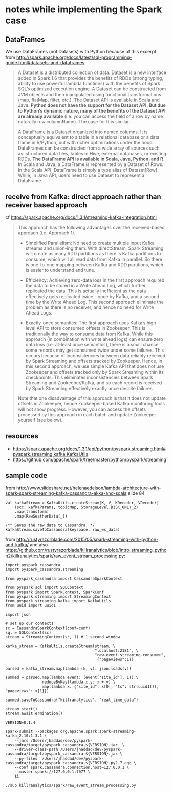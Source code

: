 # notes while implementing the Spark case

## DataFrames

We use DataFrames (not Datasets) with Python because of this excerpt from <http://spark.apache.org/docs/latest/sql-programming-guide.html#datasets-and-dataframes>:

> A Dataset is a distributed collection of data. Dataset is a new interface added in Spark 1.6 that provides the benefits of RDDs (strong typing, ability to use powerful lambda functions) with the benefits of Spark SQL’s optimized execution engine. A Dataset can be constructed from JVM objects and then manipulated using functional transformations (map, flatMap, filter, etc.). The Dataset API is available in Scala and Java. **Python does not have the support for the Dataset API. But due to Python’s dynamic nature, many of the benefits of the Dataset API are already available** (i.e. you can access the field of a row by name naturally row.columnName). The case for R is similar.
>
> A DataFrame is a Dataset organized into named columns. It is conceptually equivalent to a table in a relational database or a data frame in R/Python, but with richer optimizations under the hood. DataFrames can be constructed from a wide array of sources such as: structured data files, tables in Hive, external databases, or existing RDDs. **The DataFrame API is available in Scala, Java, Python, and R.** In Scala and Java, a DataFrame is represented by a Dataset of Rows. In the Scala API, DataFrame is simply a type alias of Dataset[Row]. While, in Java API, users need to use Dataset<Row> to represent a DataFrame.

## receive from Kafka: direct approach rather than receiver based approach

cf <https://spark.apache.org/docs/1.3.1/streaming-kafka-integration.html>

> This approach has the following advantages over the received-based approach (i.e. Approach 1).
>
> - Simplified Parallelism: No need to create multiple input Kafka streams and union-ing them. With directStream, Spark Streaming will create as many RDD partitions as there is Kafka partitions to consume, which will all read data from Kafka in parallel. So there is one-to-one mapping between Kafka and RDD partitions, which is easier to understand and tune.
> 
> - Efficiency: Achieving zero-data loss in the first approach required the data to be stored in a Write Ahead Log, which further replicated the data. This is actually inefficient as the data effectively gets replicated twice - once by Kafka, and a second time by the Write Ahead Log. This second approach eliminate the problem as there is no receiver, and hence no need for Write Ahead Logs.
> 
> - Exactly-once semantics: The first approach uses Kafka’s high level API to store consumed offsets in Zookeeper. This is traditionally the way to consume data from Kafka. While this approach (in combination with write ahead logs) can ensure zero data loss (i.e. at-least once semantics), there is a small chance some records may get consumed twice under some failures. This occurs because of inconsistencies between data reliably received by Spark Streaming and offsets tracked by Zookeeper. Hence, in this second approach, we use simple Kafka API that does not use Zookeeper and offsets tracked only by Spark Streaming within its checkpoints. This eliminates inconsistencies between Spark Streaming and Zookeeper/Kafka, and so each record is received by Spark Streaming effectively exactly once despite failures.
> 
> Note that one disadvantage of this approach is that it does not update offsets in Zookeeper, hence Zookeeper-based Kafka monitoring tools will not show progress. However, you can access the offsets processed by this approach in each batch and update Zookeeper yourself (see below).

## resources

- <https://spark.apache.org/docs/1.3.1/api/python/pyspark.streaming.html#pyspark.streaming.kafka.KafkaUtils>
- <https://github.com/apache/spark/tree/master/python/pyspark/streaming>


## sample code

from <http://www.slideshare.net/helenaedelson/lambda-architecture-with-spark-spark-streaming-kafka-cassandra-akka-and-scala> slide 84

```
val kafkaStream = KafkaUtils.createStream[K, V, KDecoder, VDecoder]
    (scc, kafkaParams, topicMap, StorageLevel.DISK_ONLY_2)
    .map(transform)
    .map(RawSeatherData(_))

/** Saves the raw data to Cassandra. */
kafkaStream.saveToCassandra(keyspace, raw_ws_data)
```

from <http://rustyrazorblade.com/2015/05/spark-streaming-with-python-and-kafka/> 
and also <https://github.com/rustyrazorblade/killranalytics/blob/intro_streaming_python2/killranalytics/spark/raw_event_stream_processing.py>:
```
import pyspark_cassandra
import pyspark_cassandra.streaming

from pyspark_cassandra import CassandraSparkContext

from pyspark.sql import SQLContext
from pyspark import SparkContext, SparkConf
from pyspark.streaming import StreamingContext
from pyspark.streaming.kafka import KafkaUtils
from uuid import uuid1

import json
```

```
# set up our contexts
sc = CassandraSparkContext(conf=conf)
sql = SQLContext(sc)
stream = StreamingContext(sc, 1) # 1 second window

kafka_stream = KafkaUtils.createStream(stream, \
                                       "localhost:2181", \
                                       "raw-event-streaming-consumer",
                                        {"pageviews":1})
```

```
parsed = kafka_stream.map(lambda (k, v): json.loads(v))

summed = parsed.map(lambda event: (event['site_id'], 1)).\
                reduceByKey(lambda x,y: x + y).\
                map(lambda x: {"site_id": x[0], "ts": str(uuid1()), "pageviews": x[1]})

summed.saveToCassandra("killranalytics", "real_time_data")

stream.start()
stream.awaitTermination()
```

```
VERSION=0.1.4

spark-submit --packages org.apache.spark:spark-streaming-kafka_2.10:1.3.1 \
    --jars /Users/jhaddad/dev/pyspark-cassandra/target/pyspark_cassandra-${VERSION}.jar  \
    --driver-class-path /Users/jhaddad/dev/pyspark-cassandra/target/pyspark_cassandra-${VERSION}.jar \
    --py-files  /Users/jhaddad/dev/pyspark-cassandra/target/pyspark_cassandra-${VERSION}-py2.7.egg \
    --conf spark.cassandra.connection.host=127.0.0.1 \
    --master spark://127.0.0.1:7077 \
    $1
```

```
./sub killranalytics/spark/raw_event_stream_processing.py
```
